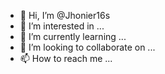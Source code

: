 - 👋 Hi, I’m @Jhonier16s
- 👀 I’m interested in ...
- 🌱 I’m currently learning ...
- 💞️ I’m looking to collaborate on ...
- 📫 How to reach me ...

<!---
Jhonier16s/Jhonier16s is a ✨ special ✨ repository because its `README.md` (this file) appears on your GitHub profile.
You can click the Preview link to take a look at your changes.
--->
